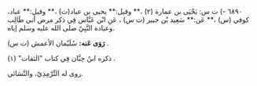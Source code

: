 ٦٨٩٠ -) ت س: يَحْيَى بن عمارة (٢) ،** وقيل:** يحيى بن عباد(ت) ،** وقيل:** عباد، كوفي (س) ،** عَن:** سَعِيد بْن جبير (ت س) ، عَنِ ابْن عَبَّاس فِي ذكر مرض أبي طَالِب وعيادة النَّبِيّ صلى الله عليه وسلم إياه.

**رَوَى عَنه:** سُلَيْمان الأعمش (ت س) .

ذكره ابنُ حِبَّان فِي كتاب "الثقات" (١) .

روى له التِّرْمِذِيّ، والنَّسَائي.